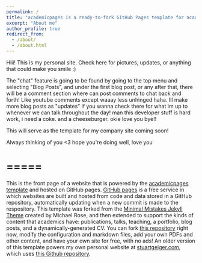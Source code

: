 ```yaml
---
permalink: /
title: "academicpages is a ready-to-fork GitHub Pages template for academic personal websites"
excerpt: "About me"
author_profile: true
redirect_from: 
  - /about/
  - /about.html
---
```


Hiii! This is my personal site. Check here for pictures, updates, or anything that could make you smile :)

The "chat" feature is going to be found by going to the top menu and selecting "Blog Posts", and under the first blog post, or any after that, there will be a comment section where can post comments to chat back and forth! Like youtube comments except waaay less unhinged haha. Ill make more blog posts as "updates" if you wanna check there for what im up to whenever we can talk throughout the day! man this developer stuff is hard work, i need a coke. and a cheeseburger. okie love you bye!!

This will serve as the template for my company site coming soon!

Always thinking of you <3 hope you're doing well, love you

# ===== 
This is the front page of a website that is powered by the [academicpages template](https://github.com/academicpages/academicpages.github.io) and hosted on GitHub pages. [GitHub pages](https://pages.github.com) is a free service in which websites are built and hosted from code and data stored in a GitHub repository, automatically updating when a new commit is made to the respository. This template was forked from the [Minimal Mistakes Jekyll Theme](https://mmistakes.github.io/minimal-mistakes/) created by Michael Rose, and then extended to support the kinds of content that academics have: publications, talks, teaching, a portfolio, blog posts, and a dynamically-generated CV. You can fork [this repository](https://github.com/academicpages/academicpages.github.io) right now, modify the configuration and markdown files, add your own PDFs and other content, and have your own site for free, with no ads! An older version of this template powers my own personal website at [stuartgeiger.com](http://stuartgeiger.com), which uses [this Github repository](https://github.com/staeiou/staeiou.github.io).
